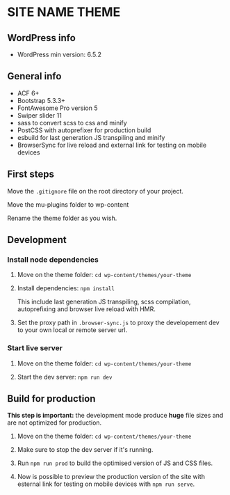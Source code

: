 # SITE NAME THEME

## WordPress info

- WordPress min version: 6.5.2

## General info

- ACF 6+
- Bootstrap 5.3.3+
- FontAwesome Pro version 5
- Swiper slider 11
- sass to convert scss to css and minify
- PostCSS with autoprefixer for production build
- esbuild for last generation JS transpiling and minify
- BrowserSync for live reload and external link for testing on mobile devices

## First steps

Move the `.gitignore` file on the root directory of your project.

Move the mu-plugins folder to wp-content

Rename the theme folder as you wish.

## Development

### Install node dependencies

1. Move on the theme folder: `cd wp-content/themes/your-theme`

2. Install dependencies: `npm install`

    This include last generation JS transpiling, scss compilation, autoprefixing and browser live reload with HMR.

3. Set the proxy path in `.browser-sync.js` to proxy the developement dev to your own local or remote server url.

### Start live server

1. Move on the theme folder: `cd wp-content/themes/your-theme`

2. Start the dev server: `npm run dev`

## Build for production

**This step is important:** the development mode produce **huge** file sizes and are not optimized for production.

1. Move on the theme folder: `cd wp-content/themes/your-theme`

2. Make sure to stop the dev server if it's running.

3. Run `npm run prod` to build the optimised version of JS and CSS files.
4. Now is possible to preview the production version of the site with esternal link for testing on mobile devices with `npm run serve`.

